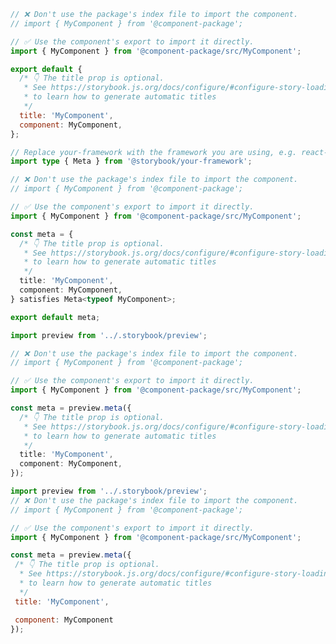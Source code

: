 ```js filename="MyComponent.stories.js|jsx" renderer="common" language="js" tabTitle="CSF 3"
// ❌ Don't use the package's index file to import the component.
// import { MyComponent } from '@component-package';

// ✅ Use the component's export to import it directly.
import { MyComponent } from '@component-package/src/MyComponent';

export default {
  /* 👇 The title prop is optional.
   * See https://storybook.js.org/docs/configure/#configure-story-loading
   * to learn how to generate automatic titles
   */
  title: 'MyComponent',
  component: MyComponent,
};
```

```ts filename="MyComponent.stories.ts|tsx" renderer="common" language="ts" tabTitle="CSF 3"
// Replace your-framework with the framework you are using, e.g. react-vite, nextjs, vue3-vite, etc.
import type { Meta } from '@storybook/your-framework';

// ❌ Don't use the package's index file to import the component.
// import { MyComponent } from '@component-package';

// ✅ Use the component's export to import it directly.
import { MyComponent } from '@component-package/src/MyComponent';

const meta = {
  /* 👇 The title prop is optional.
   * See https://storybook.js.org/docs/configure/#configure-story-loading
   * to learn how to generate automatic titles
   */
  title: 'MyComponent',
  component: MyComponent,
} satisfies Meta<typeof MyComponent>;

export default meta;
```

```ts filename="MyComponent.stories.ts|tsx" renderer="react" language="ts" tabTitle="CSF Next 🧪"
import preview from '../.storybook/preview';

// ❌ Don't use the package's index file to import the component.
// import { MyComponent } from '@component-package';

// ✅ Use the component's export to import it directly.
import { MyComponent } from '@component-package/src/MyComponent';

const meta = preview.meta({
  /* 👇 The title prop is optional.
   * See https://storybook.js.org/docs/configure/#configure-story-loading
   * to learn how to generate automatic titles
   */
  title: 'MyComponent',
  component: MyComponent,
});
```

<!-- JS snippets still needed while providing both CSF 3 & Next -->

```js filename="MyComponent.stories.js|jsx" renderer="react" language="js" tabTitle="CSF Next 🧪"
import preview from '../.storybook/preview';
// ❌ Don't use the package's index file to import the component.
// import { MyComponent } from '@component-package';

// ✅ Use the component's export to import it directly.
import { MyComponent } from '@component-package/src/MyComponent';

const meta = preview.meta({
 /* 👇 The title prop is optional.
  * See https://storybook.js.org/docs/configure/#configure-story-loading
  * to learn how to generate automatic titles
  */
 title: 'MyComponent',

 component: MyComponent
});
```
